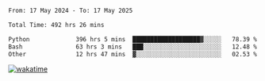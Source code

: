 <!--START_SECTION:waka-->

```txt
From: 17 May 2024 - To: 17 May 2025

Total Time: 492 hrs 26 mins

Python             396 hrs 5 mins  ███████████████████▓░░░░░   78.39 %
Bash               63 hrs 3 mins   ███░░░░░░░░░░░░░░░░░░░░░░   12.48 %
Other              12 hrs 47 mins  ▓░░░░░░░░░░░░░░░░░░░░░░░░   02.53 %
```

<!--END_SECTION:waka-->
[![wakatime](https://wakatime.com/badge/user/5f89a63a-5294-4958-ad30-2b3455e63f2a.svg)](https://wakatime.com/@5f89a63a-5294-4958-ad30-2b3455e63f2a)

